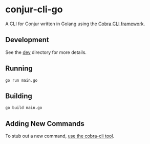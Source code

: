 # conjur-cli-go

A CLI for Conjur written in Golang using the [Cobra CLI framework](https://github.com/spf13/cobra).

## Development

See the [dev](dev/) directory for more details.

## Running

```
go run main.go
```

## Building

```
go build main.go
```

## Adding New Commands

To stub out a new command, [use the cobra-cli tool](https://github.com/spf13/cobra-cli/blob/main/README.md#add-commands-to-a-project).
